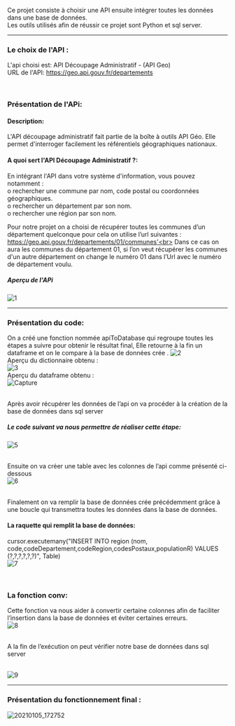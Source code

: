 Ce projet consiste à choisir une API ensuite intégrer toutes les données dans une base de données.<br>
Les outils utilisés afin de réussir ce projet sont Python et sql server.</p> 
***
### Le choix de l'API : <br>
L'api choisi est: API Découpage Administratif - (API Geo) <br>
URL de l'API: https://geo.api.gouv.fr/departements </p> <br>
### Présentation de l'APi:<br>
#### Description:<br>
L'API découpage administratif fait partie de la boîte à outils API Géo. Elle permet d'interroger facilement les référentiels géographiques nationaux.<br>
#### A quoi sert l'API Découpage Administratif ?:<br>
En intégrant l'API dans votre système d'information, vous pouvez notamment :<br>
o	rechercher une commune par nom, code postal ou coordonnées géographiques. <br>
o	rechercher un département par son nom.<br>
o	rechercher une région par son nom.</p></p>
Pour notre projet on a choisi de récupérer toutes les communes d’un département quelconque  pour cela on utilise l’url suivantes :<br>
https://geo.api.gouv.fr/departements/01/communes'<br>
Dans ce cas on aura les communes du département 01, si l’on veut récupérer les communes d'un autre département on change le numéro 01 dans l’Url avec le numéro de département voulu.<br>
##### Aperçu de l'APi<br>
![1](https://user-images.githubusercontent.com/75087496/103661937-984bca00-4f6f-11eb-8bfa-ace27db5cd45.PNG)


***

### Présentation du code:
On a créé une fonction nommée apiToDatabase qui regroupe toutes les étapes a suivre pour obtenir le résultat final, Elle retourne à la fin un dataframe et on le compare à la base de données crée    .
![2](https://user-images.githubusercontent.com/75087496/103663857-e06bec00-4f71-11eb-96bf-17a5d410d408.PNG) <br>
Aperçu du dictionnaire obtenu : <br>
![3](https://user-images.githubusercontent.com/75087496/103664313-6e47d700-4f72-11eb-9569-f8b0b6df35e7.PNG)<br>
Aperçu du dataframe obtenu : <br>
![Capture](https://user-images.githubusercontent.com/75087496/103664527-ab13ce00-4f72-11eb-867f-7e9b14e10c00.PNG) </p><br>
Après avoir récupérer les données de l’api on va procéder à la création de la base de données dans sql server<br> 
##### Le code suivant va nous permettre de réaliser cette étape:<br>
![5](https://user-images.githubusercontent.com/75087496/103665055-4147f400-4f73-11eb-88dc-7efd6e133288.PNG)</p><br>
Ensuite on va créer une table avec les colonnes de l’api comme présenté ci-dessous <br>
![6](https://user-images.githubusercontent.com/75087496/103665617-e95dbd00-4f73-11eb-9219-8a27a10783a6.PNG) </p><br>
Finalement on va remplir la base de données crée précédemment grâce à une boucle qui transmettra toutes les données dans la base de données.<br>
#### La raquette qui remplit la base de données:
cursor.executemany("INSERT INTO region (nom, code,codeDepartement,codeRegion,codesPostaux,populationR) VALUES (?,?,?,?,?,?)", Table)<br>
![7](https://user-images.githubusercontent.com/75087496/103667010-aac90200-4f75-11eb-89d1-47827bbae631.PNG)</p><br>
### La fonction conv:
Cette fonction va nous aider à convertir certaine colonnes afin de faciliter l’insertion dans la base de données et éviter certaines erreurs.<br>
![8](https://user-images.githubusercontent.com/75087496/103667451-3d69a100-4f76-11eb-926f-6c6c7ac6d7fc.PNG)</p> <br> 
A la fin  de l’exécution on peut vérifier notre base de données dans sql server </p><br>
![9](https://user-images.githubusercontent.com/75087496/103667731-99342a00-4f76-11eb-849f-fa6ebccc5ae4.PNG)



*** 
### Présentation du fonctionnement final :
![20210105_172752](https://user-images.githubusercontent.com/75087496/103671735-9be54e00-4f7b-11eb-9141-dca5873dc587.gif)








